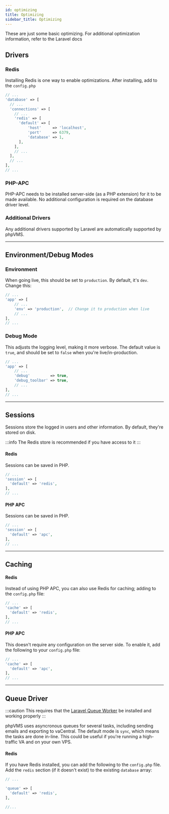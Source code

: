 ```yaml
---
id: optimizing
title: Optimizing
sidebar_title: Optimizing
---
```


These are just some basic optimizing. For additional optimization information, refer to the Laravel docs

## Drivers

### Redis

Installing Redis is one way to enable optimizations. After installing, add to the `config.php`

```php title="config.php"
// ...
'database' => [
  // ...
  'connections' => [
    // ...
    'redis' => [
      'default' => [
          'host'     => 'localhost',
          'port'     => 6379,
          'database' => 1,
      ],
    ],
    // ...
  ],
  // ...
],
// ...
```

### PHP-APC

PHP-APC needs to be installed server-side (as a PHP extension) for it to be made available. No additional configuration is required on the database driver level.


### Additional Drivers

Any additional drivers supported by Laravel are automatically supported by phpVMS.

---

## Environment/Debug Modes

### Environment

When going live, this should be set to `production`. By default, it's `dev`. Change this:

```php title="config.php"
// ...
'app' => [
    // ...  
    'env' => 'production',  // Change it to production when live
    // ...
],
// ...
```

### Debug Mode

This adjusts the logging level, making it more verbose. The default value is `true`, and should be set to `false` when you're live/in-production.

```php title="config.php"
// ...
'app' => [
    // ...
    'debug'         => true,
    'debug_toolbar' => true,
    // ...
],
// ...
```

---

## Sessions

Sessions store the logged in users and other information. By default, they're stored on disk.

:::info
The Redis store is recommended if you have access to it
:::

#### Redis

Sessions can be saved in PHP.

```php title="config.php"
// ...
'session' => [
  'default' => 'redis',
],
// ...  
```

#### PHP APC

Sessions can be saved in PHP.

```php title="config.php"
// ...
'session' => [
  'default' => 'apc',
],
// ...  
```

---

## Caching

#### Redis

Instead of using PHP APC, you can also use Redis for caching; adding to the `config.php` file:

```php title="config.php"
// ...
'cache' => [
  'default' => 'redis',
],
// ...
```

#### PHP APC

This doesn't require any configuration on the server side. To enable it, add the following to your `config.php` file:

```php title="config.php"
// ...
'cache' => [
  'default' => 'apc',
],
// ...  
```

---

## Queue Driver

:::caution
This requires that the [Laravel Queue Worker](https://laravel.com/docs/7.x/queues#running-the-queue-worker) be installed and working properly
:::

phpVMS uses asyncronous queues for several tasks, including sending emails and exporting to vaCentral. The default mode is `sync`, which means the tasks are done in-line. This could be useful if you're running a high-traffic VA and on your own VPS.

#### Redis

If you have Redis installed, you can add the following to the `config.php` file. Add the `redis` section (if it doesn't exist) to the existing `database` array:

```php title="config.php"
// ...

'queue' => [
  'default' => 'redis',
],

//...
```

